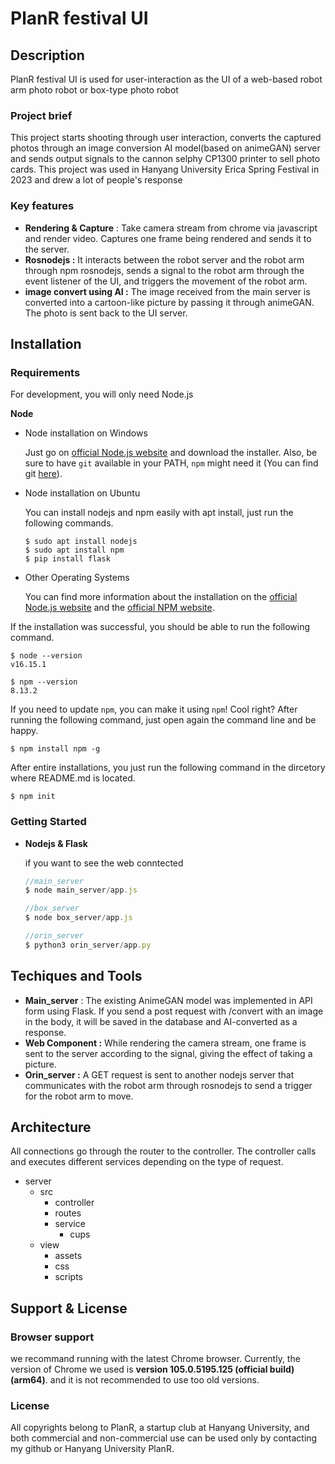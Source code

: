 # PlanR festival UI

## Description



PlanR festival UI is used for user-interaction as the UI of a web-based robot arm photo robot or box-type photo robot

### Project brief

This project starts shooting through user interaction, converts the captured photos through an image conversion AI model(based on animeGAN) server and sends output signals to the cannon selphy CP1300 printer to sell photo cards. This project was used in Hanyang University Erica Spring Festival in 2023 and drew a lot of people's response

### Key features

- **Rendering & Capture** : Take camera stream from chrome via javascript and render video. Captures one frame being rendered and sends it to the server.
- **Rosnodejs :** It interacts between the robot server and the robot arm through npm rosnodejs, sends a signal to the robot arm through the event listener of the UI, and triggers the movement of the robot arm.
- **image convert using AI :** The image received from the main server is converted into a cartoon-like picture by passing it through animeGAN. The photo is sent back to the UI server.

## Installation
### Requirements

For development, you will only need Node.js 

**Node** 

- Node installation on Windows
    
    Just go on [official Node.js website](https://nodejs.org/) and download the installer. Also, be sure to have `git` available in your PATH, `npm` might need it (You can find git [here](https://git-scm.com/)).
    
- Node installation on Ubuntu
    
    You can install nodejs and npm easily with apt install, just run the following commands.
    
    ```
    $ sudo apt install nodejs
    $ sudo apt install npm
    $ pip install flask
    ```
    
- Other Operating Systems
    
    You can find more information about the installation on the [official Node.js website](https://nodejs.org/) and the [official NPM website](https://npmjs.org/).
    

If the installation was successful, you should be able to run the following command.

```
$ node --version
v16.15.1

$ npm --version
8.13.2
```

If you need to update `npm`, you can make it using `npm`! Cool right? After running the following command, just open again the command line and be happy.

```
$ npm install npm -g
```

After entire installations, you just run the following command in the dircetory where README.md is located.

`$ npm init`

### Getting Started

- **Nodejs & Flask**
    
    if you want to see the web conntected
    
    ```jsx
    //main_server
    $ node main_server/app.js
    
    //box_server
    $ node box_server/app.js
    
    //orin_server
    $ python3 orin_server/app.py
    ```
    

## Techiques and Tools

- **Main_server** : The existing AnimeGAN model was implemented in API form using Flask. If you send a post request with /convert with an image in the body, it will be saved in the database and AI-converted as a response.
- **Web Component :** While rendering the camera stream, one frame is sent to the server according to the signal, giving the effect of taking a picture.
- **Orin_server :** A GET request is sent to another nodejs server that communicates with the robot arm through rosnodejs to send a trigger for the robot arm to move.

## Architecture

All connections go through the router to the controller. The controller calls and executes different services depending on the type of request.

- server
    - src
        - controller
        - routes
        - service
            - cups
    - view
        - assets
        - css
        - scripts
        

## Support & License

### Browser support

we recommand running with the latest Chrome browser. Currently, the version of Chrome we used is **version 105.0.5195.125 (official build) (arm64)**. and it is not recommended to use too old versions.

### License

All copyrights belong to PlanR, a startup club at Hanyang University, and both commercial and non-commercial use can be used only by contacting my github or Hanyang University PlanR.
